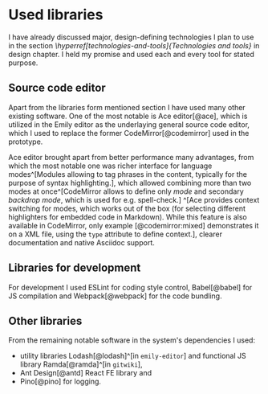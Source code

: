 # Used libraries

I have already discussed major, design-defining technologies I plan to use in the section _\hyperref[technologies-and-tools]{Technologies and tools}_ in design chapter.
I held my promise and used each and every tool for stated purpose.

## Source code editor

Apart from the libraries form mentioned section I have used many other existing software.
One of the most notable is Ace editor[@ace], which is utilized in the Emily editor as the underlaying general source code editor, which I used to replace the former CodeMirror[@codemirror] used in the prototype.

Ace editor brought apart from better performance many advantages, from which the most notable one was richer interface for language modes^[Modules allowing to tag phrases in the content, typically for the purpose of syntax highlighting.], which allowed combining more than two modes at once^[CodeMirror allows to define only *mode* and secondary *backdrop mode*, which is used for e.g. spell-check.] ^[Ace provides context switching for modes, which works out of the box (for selecting different highlighters for embedded code in Markdown). While this feature is also available in CodeMirror, only example [@codemirror:mixed] demonstrates it on a XML file, using the `type` attribute to define context.], clearer documentation and native Asciidoc support.

## Libraries for development

For development I used ESLint for coding style control, Babel[@babel] for JS compilation and Webpack[@webpack] for the code bundling. 

## Other libraries

From the remaining notable software in the system's dependencies I used:

- utility libraries Lodash[@lodash]^[in `emily-editor`] and functional JS library Ramda[@ramda]^[in `gitwiki`],
- Ant Design[@antd] React FE library and
- Pino[@pino] for logging.